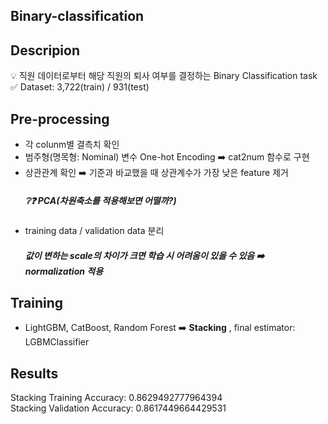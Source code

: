 ## Binary-classification  

## Descripion  
💡 직원 데이터로부터 해당 직원의 퇴사 여부를 결정하는 Binary Classification task  
✅ Dataset: 3,722(train) / 931(test)  

## Pre-processing
- 각 colunm별 결측치 확인
- 범주형(명목형: Nominal) 변수 One-hot Encoding ➡️ cat2num 함수로 구현
- 상관관계 확인 ➡️ 기준과 바교했을 때 상관계수가 가장 낮은 feature 제거 
    ##### ❔❓ PCA(차원축소를 적용해보면 어떨까?)
- training data / validation data 분리
    ##### 값이 변하는 scale의 차이가 크면 학습 시 어려움이 있을 수 있음 ➡️ normalization 적용

## Training
- LightGBM, CatBoost, Random Forest ➡️ **Stacking** , final estimator: LGBMClassifier


## Results
Stacking Training Accuracy: 0.8629492777964394  
Stacking Validation Accuracy: 0.8617449664429531

